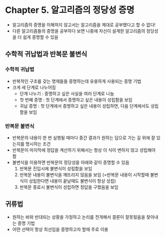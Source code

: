 # Chapter 5. 알고리즘의 정당성 증명

- 알고리즘의 증명을 이해하지 않고서는 알고리즘을 제대로 공부했다고 할 수 없다!
- 다른 알고리즘들의 증명을 공부하다 보면 나중에 자신이 설계한 알고리즘의 정당성을 더 쉽게 증명할 수 있음

## 수학적 귀납법과 반복문 불변식

### 수학적 귀납법

- 반복적인 구조를 갖는 명제들들 증명하는데 유용하게 사용되는 증명 기법
- 크게 세 단계로 나누어짐
    - 단계 나누기 : 증명하고 싶은 사실을 여러 단계로 나눔
    - 첫 번째 증명 : 첫 단계에서 증명하고 싶은 내용이 성립함을 보임
    - 귀납 증명 : 첫 단계에서 증명하고 싶은 내용이 성립하면, 다음 단계에서도 성립함을 보임

### 반복문 불변식

- 반복문의 내용이 한 번 실행될 때마다 중간 결과가 원하는 답으로 가는 길 위에 잘 있는지를 명시하는 조건
- 반복문이 마지막에 정답을 계산하기 위해서는 항상 이 식이 변하지 않고 성립해야 함
- 불변식을 이용하면 반복문의 정당성을 아래와 같이 증명할 수 있음
    1. 반복문 진입시에 불변식이 성립함을 보임
    2. 반복문 내용이 불변식을 깨뜨리지 않음을 보임 (=반복문 내용이 시작할때 불변식이 성립한다면 내용이 끝날때도 불변식이 항상 성립)
    3. 반복문 종료시 불변식이 성립하면 정답을 구했음을 보임

## 귀류법

- 원하는 바와 반대되는 상황을 가정하고 논리를 전개해서 결론이 잘못됬음을 찾아내는 증명 기법
- 어떤 선택이 항상 최선임을 증명하고자 할때 주로 이용
